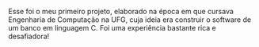Esse foi o meu primeiro projeto, elaborado na época em que cursava Engenharia de Computação na UFG, cuja ideia era construir o software de um banco em linguagem C.
Foi uma experiência bastante rica e desafiadora! 

